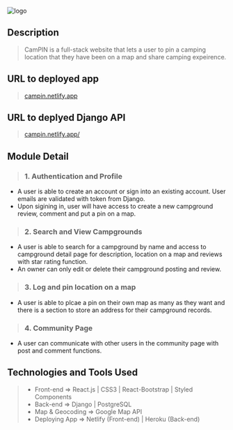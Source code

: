 
![logo](https://user-images.githubusercontent.com/92760530/163725919-613ac686-5b8a-423b-98c6-7280cacd7071.jpeg)

## Description
> CamPIN is a full-stack website that lets a user to pin a camping location that they have been on a map and share camping expeirence.

## URL to deployed app
> [campin.netlify.app](https://campin.netlify.app/)

## URL to deplyed Django API
> [campin.netlify.app/](https://campin-project.herokuapp.com/)

## Module Detail

> ### 1. Authentication and Profile
* A user is able to create an account or sign into an existing account. User emails are validated with token from Django.
* Upon sigining in, user will have access to create a new campground review, comment and put a pin on a map.

> ### 2. Search and View Campgrounds
* A user is able to search for a campground by name and access to campground detail page for description, location on a map and reviews with star rating function.
* An owner can only edit or delete their campground posting and review. 

> ### 3. Log and pin location on a map
* A user is able to plcae a pin on their own map as many as they want and there is a section to store an address for their campground records.

> ### 4. Community Page

* A user can communicate with other users in the community page with post and comment functions.

## Technologies and Tools Used
> * Front-end => React.js | CSS3 | React-Bootstrap | Styled Components
> * Back-end => Django | PostgreSQL
> * Map & Geocoding => Google Map API
> * Deploying App => Netlify (Front-end) | Heroku (Back-end)